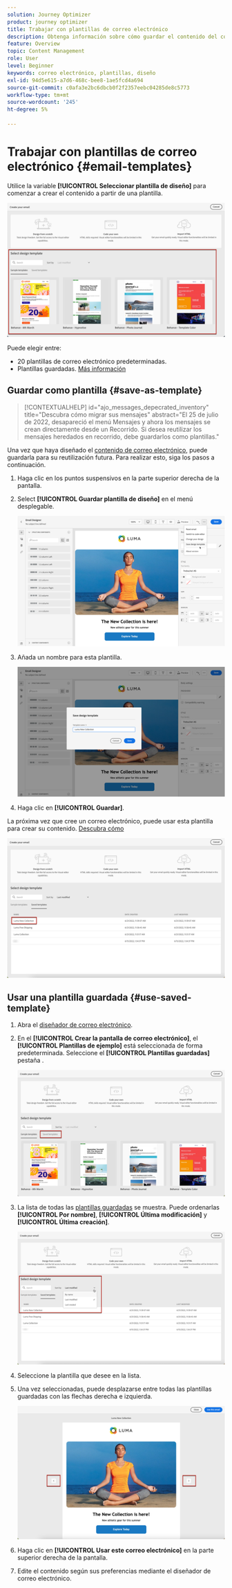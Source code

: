 ```yaml
---
solution: Journey Optimizer
product: journey optimizer
title: Trabajar con plantillas de correo electrónico
description: Obtenga información sobre cómo guardar el contenido del correo electrónico como plantilla y reutilizarlo en Journey Optimizer
feature: Overview
topic: Content Management
role: User
level: Beginner
keywords: correo electrónico, plantillas, diseño
exl-id: 94d5e615-a7d6-468c-bee8-1ae5fcd4a694
source-git-commit: c0afa3e2bc6dbcb0f2f2357eebc04285de8c5773
workflow-type: tm+mt
source-wordcount: '245'
ht-degree: 5%

---
```


# Trabajar con plantillas de correo electrónico {#email-templates}

Utilice la variable **[!UICONTROL Seleccionar plantilla de diseño]** para comenzar a crear el contenido a partir de una plantilla.

![](assets/email_designer-templates.png)

Puede elegir entre:
* 20 plantillas de correo electrónico predeterminadas.
* Plantillas guardadas. [Más información](#use-saved-template)

## Guardar como plantilla {#save-as-template}

>[!CONTEXTUALHELP]
>id="ajo_messages_depecrated_inventory"
>title="Descubra cómo migrar sus mensajes"
>abstract="El 25 de julio de 2022, desapareció el menú Mensajes y ahora los mensajes se crean directamente desde un Recorrido. Si desea reutilizar los mensajes heredados en recorrido, debe guardarlos como plantillas."

Una vez que haya diseñado el [contenido de correo electrónico](get-started-email-design.md), puede guardarla para su reutilización futura. Para realizar esto, siga los pasos a continuación.

1. Haga clic en los puntos suspensivos en la parte superior derecha de la pantalla.

1. Select **[!UICONTROL Guardar plantilla de diseño]** en el menú desplegable.

   ![](assets/email_designer-save-template.png)

1. Añada un nombre para esta plantilla.

   ![](assets/email_designer-template-name.png)

1. Haga clic en **[!UICONTROL Guardar]**.

La próxima vez que cree un correo electrónico, puede usar esta plantilla para crear su contenido. [Descubra cómo](#use-saved-template)

![](assets/email_designer-saved-template.png)

## Usar una plantilla guardada {#use-saved-template}

1. Abra el [diseñador de correo electrónico](content-from-scratch.md).

1. En el **[!UICONTROL Crear la pantalla de correo electrónico]**, el **[!UICONTROL Plantillas de ejemplo]** está seleccionada de forma predeterminada. Seleccione el **[!UICONTROL Plantillas guardadas]** pestaña .

   ![](assets/email_designer-saved-templates-tab.png)

1. La lista de todas las [plantillas guardadas](#save-as-template) se muestra. Puede ordenarlas **[!UICONTROL Por nombre]**, **[!UICONTROL Última modificación]** y **[!UICONTROL Última creación]**.

   ![](assets/email_designer-saved-templates.png)

1. Seleccione la plantilla que desee en la lista.

1. Una vez seleccionadas, puede desplazarse entre todas las plantillas guardadas con las flechas derecha e izquierda.

   ![](assets/email_designer-saved-templates-navigate.png)

1. Haga clic en **[!UICONTROL Usar este correo electrónico]** en la parte superior derecha de la pantalla.

1. Edite el contenido según sus preferencias mediante el diseñador de correo electrónico.

